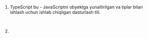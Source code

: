 1. TypeScript bu - JavaScriptni obyektga yunaltirilgan va tiplar bilan ishlash uchun ishlab chiqilgan dasturlash tili.
<br />

2. 
